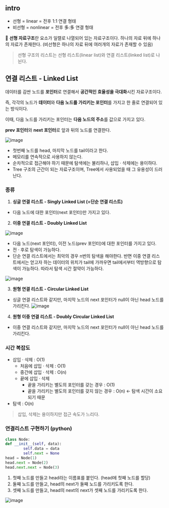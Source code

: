 ## intro
- 선형 = linear = 전후 1:1 연결 형태
- 비선형 = nonlinear = 전후 多:多 연결 형태

📌 **선형 자료구조**란 요소가 일렬로 나열되어 있는 자료구조이다. 
하나의 자료 뒤에 하나의 자료가 존재한다. (비선형은 하나의 자료 뒤에 여러개의 자료가 존재할 수 있음)

> 선형 구조의 리스트는 선형 리스트(linear list)와 연결 리스트(linked list)로 나뉜다.


## 연결 리스트 - Linked List

데이터를 감싼 노드를 **포인터**로 연결해서 **공간적인 효율성을 극대화**시킨 자료구조이다. 

즉, 각각의 노드가 **데이터**와 **다음 노드를 가리키는 포인터**를 가지고 한 줄로 연결되어 있는 방식이다.

이때, 다음 노드를 가리키는 포인터는 **다음 노드의 주소**를 값으로 가지고 있다.

**prev 포인터**와 **next 포인터**로 앞과 뒤의 노드를 연결한다.

![image](https://github.com/DevTechGrowth/study_CS/assets/88030238/2a5fac3b-8145-4342-a517-f414181a0b2b)
- 첫번째 노드를 head, 마지막 노드를 tail이라고 한다.
- 메모리를 연속적으로 사용하지 않는다.
- 순차적으로 접근해야 하기 때문에 탐색에는 불리하나, 삽입 · 삭제에는 용이하다.
- Tree 구조의 근간이 되는 자료구조이며, Tree에서 사용되었을 때 그 유용성이 드러난다.

### 종류

1) **싱글 연결 리스트 - Singly Linked List  (=단순 연결 리스트)**

- 다음 노드에 대한 포인터(next 포인터)만 가지고 있다.

2) **이중 연결 리스트 - Doubly Linked List**

![image](https://github.com/DevTechGrowth/study_CS/assets/88030238/a97c531f-988c-42a7-b1fb-ac02318740fa)

- 다음 노드(next 포인터), 이전 노드(prev 포인터)에 대한 포인터를 가지고 있다.
- 전 · 후로 탐색이 가능하다. 
- 단순 연결 리스트에서는 최악의 경우 n번의 탐색을 해야한다. 반면 이중 연결 리스트에서는 얻고자 하는 데이터의 위치가 tail에 가까우면 tail에서부터 역방향으로 탐색이 가능하다. 따라서 탐색 시간 절약이 가능하다.

![image](https://github.com/DevTechGrowth/study_CS/assets/88030238/325957f3-1710-40fa-9d09-e00dca8ee232)

3) **원형 연결 리스트 - Circular Linked List**
 - 싱글 연결 리스트와 같지만, 마지막 노드의 next 포인터가 null이 아닌 head 노드를 가리킨다.
![image](https://github.com/DevTechGrowth/study_CS/assets/88030238/ef76a820-9e96-4f52-bfaf-64dce349ac06)

4) **원형 이중 연결 리스트 - Doubly Circular Linked List**
- 이중 연결 리스트와 같지만, 마지막 노드의 next 포인터가 null이 아닌 head 노드를 가리킨다.

### 시간 복잡도

- 삽입 · 삭제 : O(1)
    - 처음에 삽입 · 삭제 : O(1)
    - 중간에 삽입 · 삭제 : O(n)
    - 끝에 삽입 · 삭제
        - 끝을 가리키는 별도의 포인터를 갖는 경우 : O(1)
        - 끝을 가리키는 별도의 포인터를 갖지 않는 경우 : O(n) ← 탐색 시간이 소요되기 때문
- 탐색 : O(n)

> 삽입, 삭제는 용이하지만 접근 속도가 느리다.

### 연결리스트 구현하기 (python)

```python
class Node:
def __init__(self, data):
		self.data = data
		self.next = None
head = Node(1)
head.next = Node(2)
head.next.next = Node(3)
```

1. 첫째 노드를 만들고 head라는 이름표를 붙인다. (head에 첫째 노드를 할당)
2. 둘째 노드를 만들고, head의 next가 둘째 노드를 가리키도록 한다.
3. 셋째 노드를 만들고, head의 next의 next가 셋째 노드를 가리키도록 한다.

![image](https://github.com/DevTechGrowth/study_CS/assets/88030238/4af32e2c-3e36-443e-8aa8-25bce67e5bb5)
